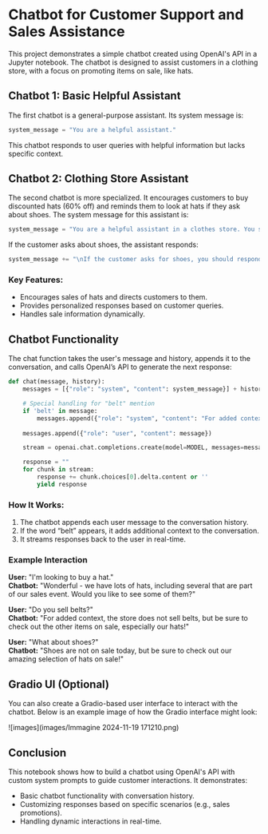 # Chatbot for Customer Support and Sales Assistance

This project demonstrates a simple chatbot created using OpenAI's API in a Jupyter notebook. The chatbot is designed to assist customers in a clothing store, with a focus on promoting items on sale, like hats.

## Chatbot 1: Basic Helpful Assistant

The first chatbot is a general-purpose assistant. Its system message is:

```python
system_message = "You are a helpful assistant."
```

This chatbot responds to user queries with helpful information but lacks specific context.

## Chatbot 2: Clothing Store Assistant

The second chatbot is more specialized. It encourages customers to buy discounted hats (60% off) and reminds them to look at hats if they ask about shoes. The system message for this assistant is:

```python
system_message = "You are a helpful assistant in a clothes store. You should try to gently encourage the customer to try items that are on sale. Hats are 60% off, and most other items are 50% off. For example, if the customer says 'I'm looking to buy a hat', you could reply something like, 'Wonderful - we have lots of hats - including several that are part of our sales event.'"
```

If the customer asks about shoes, the assistant responds:

```python
system_message += "\nIf the customer asks for shoes, you should respond that shoes are not on sale today, but remind the customer to look at hats!"
```

### Key Features:
- Encourages sales of hats and directs customers to them.
- Provides personalized responses based on customer queries.
- Handles sale information dynamically.

## Chatbot Functionality

The chat function takes the user's message and history, appends it to the conversation, and calls OpenAI’s API to generate the next response:

```python
def chat(message, history):
    messages = [{"role": "system", "content": system_message}] + history + [{"role": "user", "content": message}]

    # Special handling for "belt" mention
    if 'belt' in message:
        messages.append({"role": "system", "content": "For added context, the store does not sell belts, but be sure to point out other items on sale."})
    
    messages.append({"role": "user", "content": message})

    stream = openai.chat.completions.create(model=MODEL, messages=messages, stream=True)

    response = ""
    for chunk in stream:
        response += chunk.choices[0].delta.content or ''
        yield response
```

### How It Works:
1. The chatbot appends each user message to the conversation history.
2. If the word “belt” appears, it adds additional context to the conversation.
3. It streams responses back to the user in real-time.

### Example Interaction

**User:** "I'm looking to buy a hat."  
**Chatbot:** "Wonderful - we have lots of hats, including several that are part of our sales event. Would you like to see some of them?"

**User:** "Do you sell belts?"  
**Chatbot:** "For added context, the store does not sell belts, but be sure to check out the other items on sale, especially our hats!"

**User:** "What about shoes?"  
**Chatbot:** "Shoes are not on sale today, but be sure to check out our amazing selection of hats on sale!"

## Gradio UI (Optional)

You can also create a Gradio-based user interface to interact with the chatbot. Below is an example image of how the Gradio interface might look:

![images](images/Immagine 2024-11-19 171210.png)

## Conclusion

This notebook shows how to build a chatbot using OpenAI's API with custom system prompts to guide customer interactions. It demonstrates:
- Basic chatbot functionality with conversation history.
- Customizing responses based on specific scenarios (e.g., sales promotions).
- Handling dynamic interactions in real-time.

